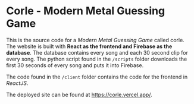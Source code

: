# Corle - Modern Metal Guessing Game

This is the source code for a *Modern Metal Guessing Game* called corle. The website is built with **React as the frontend and Firebase as the database**. The database contains every song and each 30 second clip for every song. The python script found in the `/scripts` folder downloads the first 30 seconds of every song and puts it into Firebase.

The code found in the `/client` folder contains the code for the frontend in *ReactJS*.

The deployed site can be found at https://corle.vercel.app/.